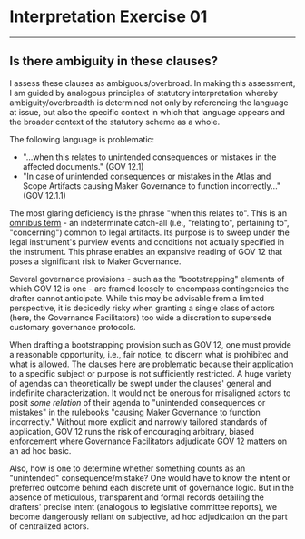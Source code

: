 # Interpretation Exercise 01

---

## Is there ambiguity in these clauses?

I assess these clauses as ambiguous/overbroad. In making this assessment, I am guided by analogous principles of statutory interpretation whereby ambiguity/overbreadth is determined not only by referencing the language at issue, but also the specific context in which that language appears and the broader context of the statutory scheme as a whole.  

The following language is problematic:

- "...when this relates to unintended consequences or mistakes in the affected documents." (GOV 12.1)
- "In case of unintended consequences or mistakes in the Atlas and Scope Artifacts causing Maker Governance to function incorrectly..." (GOV 12.1.1)

The most glaring deficiency is the phrase "when this relates to". This is an [omnibus term](https://www.law.cornell.edu/wex/omnibus_clause#:~:text=A%20contractual%20provision%20that%20operates,a%20last%20will%20and%20testament.) - an indeterminate catch-all (i.e., "relating to", pertaining to", "concerning") common to legal artifacts. Its purpose is to sweep under the legal instrument's purview events and conditions not actually specified in the instrument. This phrase enables an expansive reading of GOV 12 that poses a significant risk to Maker Governance.

Several governance provisions - such as the "bootstrapping" elements of which GOV 12 is one - are framed loosely to encompass contingencies the drafter cannot anticipate. While this may be advisable from a limited perspective, it is decidedly risky when granting a single class of actors (here, the Governance Facilitators) too wide a discretion to supersede customary governance protocols. 

When drafting a bootstrapping provision such as GOV 12, one must provide a reasonable opportunity, i.e., fair notice, to discern what is prohibited and what is allowed. The clauses here are problematic because their application to a specific subject or purpose is not sufficiently restricted. A huge variety of agendas can theoretically be swept under the clauses' general and indefinite characterization. It would not be onerous for misaligned actors to posit *some relation* of their agenda to "unintended consequences or mistakes" in the rulebooks "causing Maker Governance to function incorrectly." Without more explicit and narrowly tailored standards of application, GOV 12 runs the risk of encouraging arbitrary, biased enforcement where Governance Facilitators adjudicate GOV 12 matters on an ad hoc basic. 

Also, how is one to determine whether something counts as an "unintended" consequence/mistake? One would have to know the intent or preferred outcome behind each discrete unit of governance logic. But in the absence of meticulous, transparent and formal records detailing the drafters' precise intent (analogous to legislative committee reports), we become dangerously reliant on subjective, ad hoc adjudication on the part of centralized actors. 
